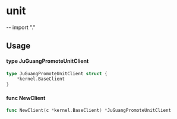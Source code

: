 # unit
--
    import "."


## Usage

#### type JuGuangPromoteUnitClient

```go
type JuGuangPromoteUnitClient struct {
	*kernel.BaseClient
}
```


#### func  NewClient

```go
func NewClient(c *kernel.BaseClient) *JuGuangPromoteUnitClient
```
